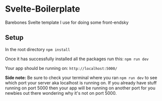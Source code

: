 # Svelte-Boilerplate
Barebones Svelte template I use for doing some front-endsky

## Setup

In the root directory
`npm install`

Once it has successfully installed all the packages run this:
`npm run dev`

Your app should be running on:
`http://localhost:5000/`

**Side note:**
Be sure to check your terminal where you ran `npm run dev` to see which port your server aka localhost is running on. If you already have stuff running on port 5000 then your app will be running on another port for you newbies out there wondering why it's not on port 5000.
